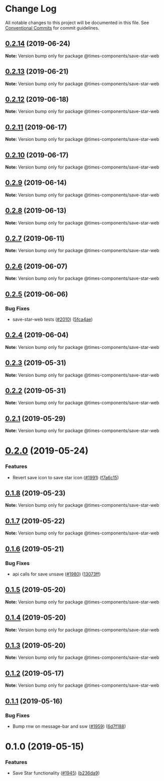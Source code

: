 # Change Log

All notable changes to this project will be documented in this file.
See [Conventional Commits](https://conventionalcommits.org) for commit guidelines.

## [0.2.14](https://github.com/newsuk/times-components/compare/@times-components/save-star-web@0.2.13...@times-components/save-star-web@0.2.14) (2019-06-24)

**Note:** Version bump only for package @times-components/save-star-web





## [0.2.13](https://github.com/newsuk/times-components/compare/@times-components/save-star-web@0.2.12...@times-components/save-star-web@0.2.13) (2019-06-21)

**Note:** Version bump only for package @times-components/save-star-web





## [0.2.12](https://github.com/newsuk/times-components/compare/@times-components/save-star-web@0.2.11...@times-components/save-star-web@0.2.12) (2019-06-18)

**Note:** Version bump only for package @times-components/save-star-web





## [0.2.11](https://github.com/newsuk/times-components/compare/@times-components/save-star-web@0.2.10...@times-components/save-star-web@0.2.11) (2019-06-17)

**Note:** Version bump only for package @times-components/save-star-web





## [0.2.10](https://github.com/newsuk/times-components/compare/@times-components/save-star-web@0.2.9...@times-components/save-star-web@0.2.10) (2019-06-17)

**Note:** Version bump only for package @times-components/save-star-web





## [0.2.9](https://github.com/newsuk/times-components/compare/@times-components/save-star-web@0.2.8...@times-components/save-star-web@0.2.9) (2019-06-14)

**Note:** Version bump only for package @times-components/save-star-web





## [0.2.8](https://github.com/newsuk/times-components/compare/@times-components/save-star-web@0.2.7...@times-components/save-star-web@0.2.8) (2019-06-13)

**Note:** Version bump only for package @times-components/save-star-web





## [0.2.7](https://github.com/newsuk/times-components/compare/@times-components/save-star-web@0.2.6...@times-components/save-star-web@0.2.7) (2019-06-11)

**Note:** Version bump only for package @times-components/save-star-web





## [0.2.6](https://github.com/newsuk/times-components/compare/@times-components/save-star-web@0.2.5...@times-components/save-star-web@0.2.6) (2019-06-07)

**Note:** Version bump only for package @times-components/save-star-web





## [0.2.5](https://github.com/newsuk/times-components/compare/@times-components/save-star-web@0.2.4...@times-components/save-star-web@0.2.5) (2019-06-06)


### Bug Fixes

* save-star-web tests ([#2010](https://github.com/newsuk/times-components/issues/2010)) ([5fca4ae](https://github.com/newsuk/times-components/commit/5fca4ae))





## [0.2.4](https://github.com/newsuk/times-components/compare/@times-components/save-star-web@0.2.3...@times-components/save-star-web@0.2.4) (2019-06-04)

**Note:** Version bump only for package @times-components/save-star-web





## [0.2.3](https://github.com/newsuk/times-components/compare/@times-components/save-star-web@0.2.2...@times-components/save-star-web@0.2.3) (2019-05-31)

**Note:** Version bump only for package @times-components/save-star-web





## [0.2.2](https://github.com/newsuk/times-components/compare/@times-components/save-star-web@0.2.1...@times-components/save-star-web@0.2.2) (2019-05-31)

**Note:** Version bump only for package @times-components/save-star-web





## [0.2.1](https://github.com/newsuk/times-components/compare/@times-components/save-star-web@0.2.0...@times-components/save-star-web@0.2.1) (2019-05-29)

**Note:** Version bump only for package @times-components/save-star-web





# [0.2.0](https://github.com/newsuk/times-components/compare/@times-components/save-star-web@0.1.8...@times-components/save-star-web@0.2.0) (2019-05-24)


### Features

* Revert save icon to save star icon ([#1991](https://github.com/newsuk/times-components/issues/1991)) ([f7a6c15](https://github.com/newsuk/times-components/commit/f7a6c15))





## [0.1.8](https://github.com/newsuk/times-components/compare/@times-components/save-star-web@0.1.7...@times-components/save-star-web@0.1.8) (2019-05-23)

**Note:** Version bump only for package @times-components/save-star-web





## [0.1.7](https://github.com/newsuk/times-components/compare/@times-components/save-star-web@0.1.6...@times-components/save-star-web@0.1.7) (2019-05-22)

**Note:** Version bump only for package @times-components/save-star-web





## [0.1.6](https://github.com/newsuk/times-components/compare/@times-components/save-star-web@0.1.5...@times-components/save-star-web@0.1.6) (2019-05-21)


### Bug Fixes

* api calls for save unsave ([#1980](https://github.com/newsuk/times-components/issues/1980)) ([13073ff](https://github.com/newsuk/times-components/commit/13073ff))





## [0.1.5](https://github.com/newsuk/times-components/compare/@times-components/save-star-web@0.1.4...@times-components/save-star-web@0.1.5) (2019-05-20)

**Note:** Version bump only for package @times-components/save-star-web





## [0.1.4](https://github.com/newsuk/times-components/compare/@times-components/save-star-web@0.1.3...@times-components/save-star-web@0.1.4) (2019-05-20)

**Note:** Version bump only for package @times-components/save-star-web





## [0.1.3](https://github.com/newsuk/times-components/compare/@times-components/save-star-web@0.1.2...@times-components/save-star-web@0.1.3) (2019-05-20)

**Note:** Version bump only for package @times-components/save-star-web





## [0.1.2](https://github.com/newsuk/times-components/compare/@times-components/save-star-web@0.1.1...@times-components/save-star-web@0.1.2) (2019-05-17)

**Note:** Version bump only for package @times-components/save-star-web





## [0.1.1](https://github.com/newsuk/times-components/compare/@times-components/save-star-web@0.1.0...@times-components/save-star-web@0.1.1) (2019-05-16)


### Bug Fixes

* Bump rnw on message-bar and ssw ([#1959](https://github.com/newsuk/times-components/issues/1959)) ([6d7f188](https://github.com/newsuk/times-components/commit/6d7f188))





# 0.1.0 (2019-05-15)


### Features

* Save Star functionality ([#1945](https://github.com/newsuk/times-components/issues/1945)) ([b236da9](https://github.com/newsuk/times-components/commit/b236da9))
